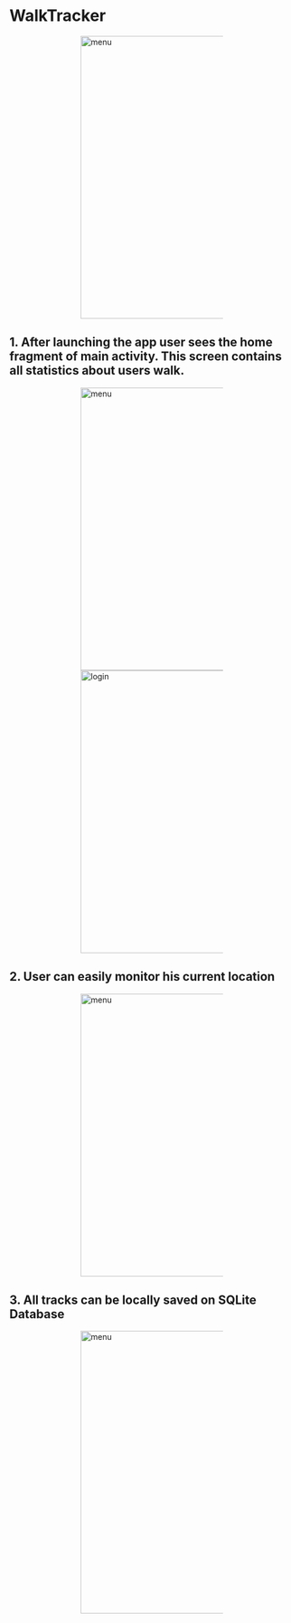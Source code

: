 # WalkTracker

<div style="width: 50%; margin: 0 auto ">
  <img src="http://michalboryczko.pl/github/walkTracker/mock.png" alt="menu" width="1000" height="500">
</div>


## 1. After launching the app user sees the home fragment of main activity. This screen contains all statistics about users walk. 

<div style="width: 50%; margin: 0 auto ">
  <img src="http://michalboryczko.pl/github/walkTracker/home.png" alt="menu" width="500" height="500">
  <img src="http://michalboryczko.pl/github/walkTracker/mile.png" alt="login" width="500" height="500">
</div>

## 2. User can easily monitor his current location 
<div style="width: 50%; margin: 0 auto ">
  <img src="http://michalboryczko.pl/github/walkTracker/mapa.png" alt="menu" width="500" height="500">
</div>

## 3. All tracks can be locally saved on SQLite Database
<div style="width: 50%; margin: 0 auto ">
  <img src="http://michalboryczko.pl/github/walkTracker/sqlite.png" alt="menu" width="500" height="500">
</div>
